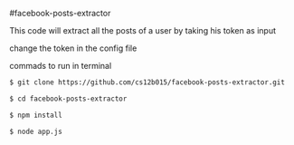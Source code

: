 #facebook-posts-extractor

This code will extract all the posts of a user by taking his token as input


change the token in the config file 

commads to run in terminal

```bash
$ git clone https://github.com/cs12b015/facebook-posts-extractor.git

$ cd facebook-posts-extractor

$ npm install

$ node app.js
```

